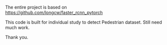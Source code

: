 The entire project is based on https://github.com/longcw/faster_rcnn_pytorch

This code is built for individual study to detect Pedestrian dataset.
Still need much work.

Thank you.
